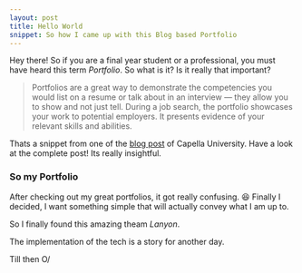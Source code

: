 ```yaml
---
layout: post
title: Hello World 
snippet: So how I came up with this Blog based Portfolio
---
```


Hey there! 
So if you are a final year student or a professional, you must have heard this term *Portfolio*.
So what is it?
Is it really that important?

>Portfolios are a great way to demonstrate the competencies you would list on a resume or talk about in an interview — they allow you to show and not just tell. During a job search, the portfolio showcases your work to potential employers. It presents evidence of your relevant skills and abilities. 

Thats a snippet from one of the [blog post](https://www.capella.edu/blogs/cublog/why-a-portfolio-is-important-for-your-career/) of Capella University. Have a look at the complete post! Its really insightful.

### So my Portfolio

After checking out my great portfolios, it got really confusing. 😆 
Finally I decided, I want something simple that will actually convey what I am up to.

So I finally found this amazing theam *Lanyon*.

The implementation of the tech is a story for another day.

Till then O/
